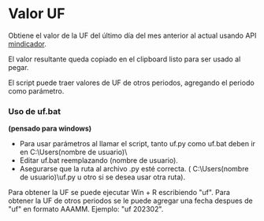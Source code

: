 # Valor UF

Obtiene el valor de la UF del último día del mes anterior al actual usando API [mindicador](https://mindicador.cl/api/uf/).

El valor resultante queda copiado en el clipboard listo para ser usado al pegar. 

El script puede traer valores de UF de otros periodos, agregando el periodo como parámetro.


### Uso de uf.bat
**(pensado para windows)**
 - Para usar parámetros al llamar el script, tanto uf.py como uf.bat deben ir en C:\Users\(nombre de usuario)\
 - Editar uf.bat reemplazando (nombre de usuario).
 - Asegurarse que la ruta al archivo .py esté correcta. ( C:\Users\(nombre de usuario)\uf.py u otro si se desea usar otra ruta).

Para obtener la UF se puede ejecutar Win + R escribiendo "uf".
Para obtener la UF de otros periodos se le puede agregar una fecha despues de "uf" en formato AAAMM. Ejemplo: "uf 202302".


